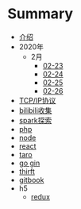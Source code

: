 # Summary

* [介绍](README.md)
* 2020年
    * 2月
        * [02-23](pages/2020/2月/02-23.md)
        * [02-24](pages/2020/2月/02-24.md)
        * [02-25](pages/2020/2月/02-25.md)
        * [02-26](pages/2020/2月/02-26.md)
* [TCP/IP协议](pages/topic/TCP_IP.md)
* [bilibili收集](pages/topic/扩展阅读/bilibili.md)
* [spark探索](pages/topic/spark.md)
* [php](pages/topic/php/介绍.md)
* [node](pages/topic/h5/node.md)
* [react](pages/topic/h5/react.md)
* [taro](pages/topic/h5/taro.md)
* [go gin](pages/topic/golang/gin.md)
* [thirft](pages/topic/thirft.md)
* [gitbook](pages/topic/gitbook.md)
* h5
    * [redux](pages/topic/h5/redux.md)

